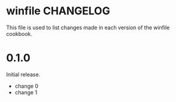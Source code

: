 # winfile CHANGELOG

This file is used to list changes made in each version of the winfile cookbook.

# 0.1.0

Initial release.

- change 0
- change 1


